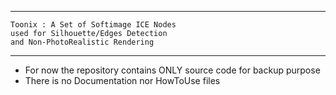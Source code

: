 ________________________________________________

	Toonix : A Set of Softimage ICE Nodes 
	used for Silhouette/Edges Detection
	and Non-PhotoRealistic Rendering
________________________________________________

- For now the repository contains ONLY source code for backup purpose
- There is no Documentation nor HowToUse files
